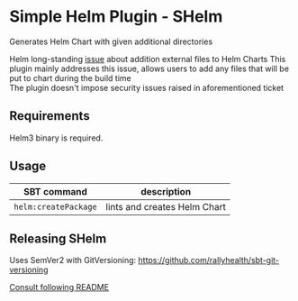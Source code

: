 # Simple Helm Plugin - SHelm
Generates Helm Chart with given additional directories  

Helm long-standing [issue](https://github.com/helm/helm/issues/3276) about addition external files to Helm Charts
This plugin mainly addresses this issue, allows users to add any files that will be put to chart during the build time  
The plugin doesn't impose security issues raised in aforementioned ticket

## Requirements 
Helm3 binary is required.

## Usage
|SBT command | description |
|-|-|
|`helm:createPackage`|lints and creates Helm Chart|

## Releasing SHelm
Uses SemVer2 with GitVersioning: https://github.com/rallyhealth/sbt-git-versioning

[Consult following README](https://github.com/rallyhealth/sbt-git-versioning#notes) 
